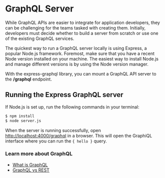 # GraphQL Server

While GraphQL APIs are easier to integrate for application developers, they can be challenging for the teams tasked with creating them. Initially, developers must decide whether to build a server from scratch or use one of the existing GraphQL services.

The quickest way to run a GraphQL server locally is using Express, a popular Node.js framework. Foremost, make sure that you have a recent Node version installed on your machine. The easiest way to install Node.js and manage different versions is by using the Node version manager.

With the express-graphql library, you can mount a GraphQL API server to the **/graphql** endpoint.

## Running the Express GraphQL server

If Node.js is set up, run the following commands in your terminal:

```bash
$ npm install
$ node server.js
```

When the server is running successfully, open [http://localhost:4000/graphql](http://localhost:4000/graphql) in a browser. This will open the GraphiQL interface where you can run the `{ hello }` query.

### Learn more about GraphQL

- [What is GraphQL](https://graphapi.com/learn/graphql)
- [GraphQL vs REST](https://graphapi.com/learn/graphql/vs-rest)
